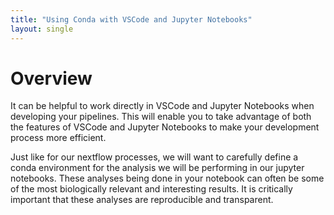```yaml
---
title: "Using Conda with VSCode and Jupyter Notebooks"
layout: single
---
```


# Overview

It can be helpful to work directly in VSCode and Jupyter Notebooks when developing
your pipelines. This will enable you to take advantage of both the features of VSCode
and Jupyter Notebooks to make your development process more efficient. 

Just like for our nextflow processes, we will want to carefully define a conda
environment for the analysis we will be performing in our jupyter notebooks. These
analyses being done in your notebook can often be some of the most biologically 
relevant and interesting results. It is critically important that these analyses
are reproducible and transparent. 


